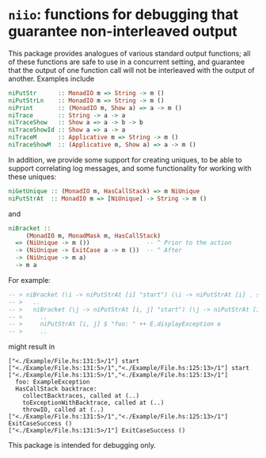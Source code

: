 # `niio`: functions for debugging that guarantee non-interleaved output

This package provides analogues of various standard output functions; all of
these functions are safe to use in a concurrent setting, and guarantee that the
output of one function call will not be interleaved with the output of another.
Examples include

```haskell
niPutStr      :: MonadIO m => String -> m ()
niPutStrLn    :: MonadIO m => String -> m ()
niPrint       :: (MonadIO m, Show a) => a -> m ()
niTrace       :: String -> a -> a
niTraceShow   :: Show a => a -> b -> b
niTraceShowId :: Show a => a -> a
niTraceM      :: Applicative m => String -> m ()
niTraceShowM  :: (Applicative m, Show a) => a -> m ()
```

In addition, we provide some support for creating uniques, to be able to
support correlating log messages, and some functionality for working with
these uniques:

```haskell
niGetUnique :: (MonadIO m, HasCallStack) => m NiUnique
niPutStrAt  :: MonadIO m => [NiUnique] -> String -> m ()
```

and

```haskell
niBracket ::
     (MonadIO m, MonadMask m, HasCallStack)
  => (NiUnique -> m ())                -- ^ Prior to the action
  -> (NiUnique -> ExitCase a -> m ())  -- ^ After
  -> (NiUnique -> m a)
  -> m a
```

For example:

```haskell
-- > niBracket (\i -> niPutStrAt [i] "start") (\i -> niPutStrAt [i] . show) $ \i ->
-- >   ..
-- >   niBracket (\j -> niPutStrAt [i, j] "start") (\j -> niPutStrAt [i, j] . show) $ \j ->
-- >     ..
-- >     niPutStrAt [i, j] $ "foo: " ++ E.displayException e
-- >     ..
```

might result in

```
["<./Example/File.hs:131:5>/1"] start
["<./Example/File.hs:131:5>/1","<./Example/File.hs:125:13>/1"] start
["<./Example/File.hs:131:5>/1","<./Example/File.hs:125:13>/1"]
  foo: ExampleException
  HasCallStack backtrace:
    collectBacktraces, called at (..)
    toExceptionWithBacktrace, called at (..)
    throwIO, called at (..)
["<./Example/File.hs:131:5>/1","<./Example/File.hs:125:13>/1"] ExitCaseSuccess ()
["<./Example/File.hs:131:5>/1"] ExitCaseSuccess ()
```

This package is intended for debugging only.
